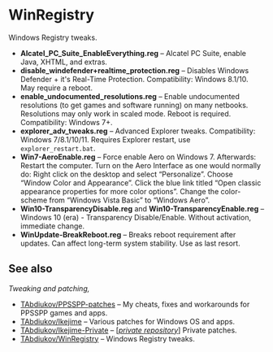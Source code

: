 # WinRegistry
Windows Registry tweaks.

* **Alcatel_PC_Suite_EnableEverything.reg** – Alcatel PC Suite, enable Java, XHTML, and extras.
* **disable_windefender+realtime_protection.reg** – Disables Windows Defender + it's Real-Time Protection. Compatibility: Windows 8.1/10. May require a reboot.
* **enable_undocumented_resolutions.reg** – Enable undocumented resolutions (to get games and software running) on many netbooks. Resolutions may only work in scaled mode. Reboot is required. Compatibility: Windows 7+.
* **explorer_adv_tweaks.reg** – Advanced Explorer tweaks. Compatibility: Windows 7/8.1/10/11. Requires Explorer restart, use `explorer_restart.bat`.
* **Win7-AeroEnable.reg** –  Force enable Aero on Windows 7. Afterwards: Restart the computer. Turn on the Aero Interface as one would normally do: Right click on the desktop and select “Personalize”. Choose “Window Color and Appearance”. Click the blue link titled “Open classic appearance properties for more color options”. Change the color-scheme from “Windows Vista Basic” to “Windows Aero”.
* **Win10-TransparencyDisable.reg** and **Win10-TransparencyEnable.reg** – Windows 10 (era) - Transparency Disable/Enable. Without activation, immediate change.
* **WinUpdate-BreakReboot.reg** – Breaks reboot requirement after updates. Can affect long-term system stability. Use as last resort.

## See also
*Tweaking and patching,*  

* [TAbdiukov/PPSSPP-patches](https://github.com/TAbdiukov/PPSSPP-patches) – My cheats, fixes and workarounds for PPSSPP games and apps.
* [TAbdiukov/Ikejime](https://github.com/TAbdiukov/Ikejime) – Various patches for Windows OS and apps.
* [TAbdiukov/Ikejime-Private](https://github.com/TAbdiukov/Ikejime-Private) – [<ins>*private repository*</ins>] Private patches.
* [TAbdiukov/WinRegistry](https://github.com/TAbdiukov/WinRegistry) – Windows Registry tweaks.
